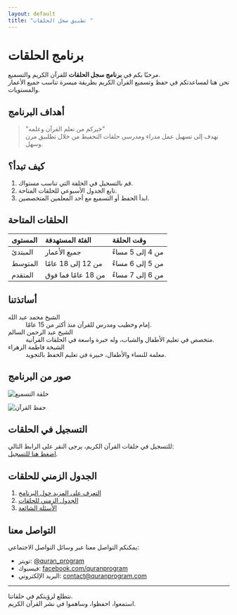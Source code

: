 ```yaml
---
layout: default
title: "تطبيق سجل الحلقات "
---
```


# برنامج الحلقات
مرحبًا بكم في **برنامج سجل الحلقات** للقرآن الكريم والتسميع.  
نحن هنا لمساعدتكم في حفظ وتسميع القرآن الكريم بطريقة ميسرة تناسب جميع الأعمار والمستويات.

## أهداف البرنامج

> "خيركم من تعلم القرآن وعلمه"  
> نهدف إلى تسهيل عمل مدراء ومدرسي حلقات التحفيظ من خلال تطلبيق مرن وسهل.

## كيف تبدأ؟

1. قم بالتسجيل في الحلقة التي تناسب مستواك.
2. تابع الجدول الأسبوعي للحلقات المتاحة.
3. ابدأ الحفظ أو التسميع مع أحد المعلمين المتخصصين.

## الحلقات المتاحة

| المستوى        | الفئة المستهدفة        | وقت الحلقة        |
|:---------------|:-----------------------|:------------------|
| المبتدئ        | جميع الأعمار           | من 4 إلى 5 مساءً  |
| المتوسط        | من 12 إلى 18 عامًا     | من 5 إلى 6 مساءً  |
| المتقدم        | من 18 عامًا فما فوق    | من 6 إلى 7 مساءً  |

## أساتذتنا

<dl>
<dt>الشيخ محمد عبد الله</dt>
<dd>إمام وخطيب ومدرس للقرآن منذ أكثر من 15 عامًا.</dd>
<dt>الشيخ عبد الرحمن السالم</dt>
<dd>متخصص في تعليم الأطفال والشباب، وله خبرة واسعة في الحلقات القرآنية.</dd>
<dt>الشيخة فاطمة الزهراء</dt>
<dd>معلمة للنساء والأطفال، خبيرة في تعليم الحفظ بالتجويد.</dd>
</dl>

## صور من البرنامج

![حلقة التسميع](https://example.com/path/to/image1.png)

![حفظ القرآن](https://example.com/path/to/image2.png)

## التسجيل في الحلقات

للتسجيل في حلقات القرآن الكريم، يرجى النقر على الرابط التالي:  
[اضغط هنا للتسجيل](https://example.com/register).

## الجدول الزمني للحلقات

1. [التعرف على المزيد حول البرنامج](https://example.com/about)
2. [الجدول الزمني للحلقات](https://example.com/schedule)
3. [الأسئلة الشائعة](https://example.com/faq)

## التواصل معنا

يمكنكم التواصل معنا عبر وسائل التواصل الاجتماعي:

- تويتر: [@quran_program](https://twitter.com/quran_program)
- فيسبوك: [facebook.com/quranprogram](https://facebook.com/quranprogram)
- البريد الإلكتروني: [contact@quranprogram.com](mailto:contact@quranprogram.com)

* * *

نتطلع لرؤيتكم في حلقاتنا.  
استمعوا، احفظوا، وساهموا في نشر القرآن الكريم.
